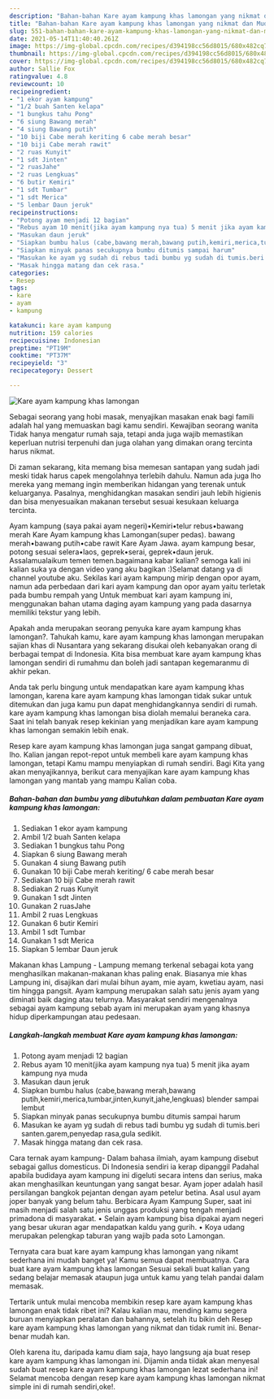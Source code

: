 ```yaml
---
description: "Bahan-bahan Kare ayam kampung khas lamongan yang nikmat dan Mudah Dibuat"
title: "Bahan-bahan Kare ayam kampung khas lamongan yang nikmat dan Mudah Dibuat"
slug: 551-bahan-bahan-kare-ayam-kampung-khas-lamongan-yang-nikmat-dan-mudah-dibuat
date: 2021-05-14T11:40:40.261Z
image: https://img-global.cpcdn.com/recipes/d394198cc56d8015/680x482cq70/kare-ayam-kampung-khas-lamongan-foto-resep-utama.jpg
thumbnail: https://img-global.cpcdn.com/recipes/d394198cc56d8015/680x482cq70/kare-ayam-kampung-khas-lamongan-foto-resep-utama.jpg
cover: https://img-global.cpcdn.com/recipes/d394198cc56d8015/680x482cq70/kare-ayam-kampung-khas-lamongan-foto-resep-utama.jpg
author: Sallie Fox
ratingvalue: 4.8
reviewcount: 10
recipeingredient:
- "1 ekor ayam kampung"
- "1/2 buah Santen kelapa"
- "1 bungkus tahu Pong"
- "6 siung Bawang merah"
- "4 siung Bawang putih"
- "10 biji Cabe merah keriting 6 cabe merah besar"
- "10 biji Cabe merah rawit"
- "2 ruas Kunyit"
- "1 sdt Jinten"
- "2 ruasJahe"
- "2 ruas Lengkuas"
- "6 butir Kemiri"
- "1 sdt Tumbar"
- "1 sdt Merica"
- "5 lembar Daun jeruk"
recipeinstructions:
- "Potong ayam menjadi 12 bagian"
- "Rebus ayam 10 menit(jika ayam kampung nya tua) 5 menit jika ayam kampung nya muda"
- "Masukan daun jeruk"
- "Siapkan bumbu halus (cabe,bawang merah,bawang putih,kemiri,merica,tumbar,jinten,kunyit,jahe,lengkuas) blender sampai lembut"
- "Siapkan minyak panas secukupnya bumbu ditumis sampai harum"
- "Masukan ke ayam yg sudah di rebus tadi bumbu yg sudah di tumis.beri santen.garem,penyedap rasa,gula sedikit."
- "Masak hingga matang dan cek rasa."
categories:
- Resep
tags:
- kare
- ayam
- kampung

katakunci: kare ayam kampung 
nutrition: 159 calories
recipecuisine: Indonesian
preptime: "PT19M"
cooktime: "PT37M"
recipeyield: "3"
recipecategory: Dessert

---
```



![Kare ayam kampung khas lamongan](https://img-global.cpcdn.com/recipes/d394198cc56d8015/680x482cq70/kare-ayam-kampung-khas-lamongan-foto-resep-utama.jpg)

Sebagai seorang yang hobi masak, menyajikan masakan enak bagi famili adalah hal yang memuaskan bagi kamu sendiri. Kewajiban seorang  wanita Tidak hanya mengatur rumah saja, tetapi anda juga wajib memastikan keperluan nutrisi terpenuhi dan juga olahan yang dimakan orang tercinta harus nikmat.

Di zaman  sekarang, kita memang bisa memesan santapan yang sudah jadi meski tidak harus capek mengolahnya terlebih dahulu. Namun ada juga lho mereka yang memang ingin memberikan hidangan yang terenak untuk keluarganya. Pasalnya, menghidangkan masakan sendiri jauh lebih higienis dan bisa menyesuaikan makanan tersebut sesuai kesukaan keluarga tercinta. 

Ayam kampung (saya pakai ayam negeri)•Kemiri•telur rebus•bawang merah Kare Ayam kampung khas Lamongan(super pedas). bawang merah•bawang putih•cabe rawit Kare Ayam Jawa. ayam kampung besar, potong sesuai selera•laos, geprek•serai, geprek•daun jeruk. Assalamualaikum temen temen.bagaimana kabar kalian? semoga kali ini kalian suka ya dengan video yang aku bagikan :)Selamat datang ya di channel youtube aku. Sekilas kari ayam kampung mirip dengan opor ayam, namun ada perbedaan dari kari ayam kampung dan opor ayam yaitu terletak pada bumbu rempah yang Untuk membuat kari ayam kampung ini, menggunakan bahan utama daging ayam kampung yang pada dasarnya memiliki tekstur yang lebih.

Apakah anda merupakan seorang penyuka kare ayam kampung khas lamongan?. Tahukah kamu, kare ayam kampung khas lamongan merupakan sajian khas di Nusantara yang sekarang disukai oleh kebanyakan orang di berbagai tempat di Indonesia. Kita bisa membuat kare ayam kampung khas lamongan sendiri di rumahmu dan boleh jadi santapan kegemaranmu di akhir pekan.

Anda tak perlu bingung untuk mendapatkan kare ayam kampung khas lamongan, karena kare ayam kampung khas lamongan tidak sukar untuk ditemukan dan juga kamu pun dapat menghidangkannya sendiri di rumah. kare ayam kampung khas lamongan bisa diolah memalui beraneka cara. Saat ini telah banyak resep kekinian yang menjadikan kare ayam kampung khas lamongan semakin lebih enak.

Resep kare ayam kampung khas lamongan juga sangat gampang dibuat, lho. Kalian jangan repot-repot untuk membeli kare ayam kampung khas lamongan, tetapi Kamu mampu menyiapkan di rumah sendiri. Bagi Kita yang akan menyajikannya, berikut cara menyajikan kare ayam kampung khas lamongan yang mantab yang mampu Kalian coba.

<!--inarticleads1-->

##### Bahan-bahan dan bumbu yang dibutuhkan dalam pembuatan Kare ayam kampung khas lamongan:

1. Sediakan 1 ekor ayam kampung
1. Ambil 1/2 buah Santen kelapa
1. Sediakan 1 bungkus tahu Pong
1. Siapkan 6 siung Bawang merah
1. Gunakan 4 siung Bawang putih
1. Gunakan 10 biji Cabe merah keriting/ 6 cabe merah besar
1. Sediakan 10 biji Cabe merah rawit
1. Sediakan 2 ruas Kunyit
1. Gunakan 1 sdt Jinten
1. Gunakan 2 ruasJahe
1. Ambil 2 ruas Lengkuas
1. Gunakan 6 butir Kemiri
1. Ambil 1 sdt Tumbar
1. Gunakan 1 sdt Merica
1. Siapkan 5 lembar Daun jeruk


Makanan khas Lampung - Lampung memang terkenal sebagai kota yang menghasilkan makanan-makanan khas paling enak. Biasanya mie khas Lampung ini, disajikan dari mulai bihun ayam, mie ayam, kwetiau ayam, nasi tim hingga pangsit. Ayam kampung merupakan salah satu jenis ayam yang diminati baik daging atau telurnya. Masyarakat sendiri mengenalnya sebagai ayam kampung sebab ayam ini merupakan ayam yang khasnya hidup diperkampungan atau pedesaan. 

<!--inarticleads2-->

##### Langkah-langkah membuat Kare ayam kampung khas lamongan:

1. Potong ayam menjadi 12 bagian
1. Rebus ayam 10 menit(jika ayam kampung nya tua) 5 menit jika ayam kampung nya muda
1. Masukan daun jeruk
1. Siapkan bumbu halus (cabe,bawang merah,bawang putih,kemiri,merica,tumbar,jinten,kunyit,jahe,lengkuas) blender sampai lembut
1. Siapkan minyak panas secukupnya bumbu ditumis sampai harum
1. Masukan ke ayam yg sudah di rebus tadi bumbu yg sudah di tumis.beri santen.garem,penyedap rasa,gula sedikit.
1. Masak hingga matang dan cek rasa.


Cara ternak ayam kampung- Dalam bahasa ilmiah, ayam kampung disebut sebagai gallus domesticus. Di Indonesia sendiri ia kerap dipanggil Padahal apabila budidaya ayam kampung ini digeluti secara intens dan serius, maka akan menghasilkan keuntungan yang sangat besar. Ayam joper adalah hasil persilangan bangkok pejantan dengan ayam petelur betina. Asal usul ayam joper banyak yang belum tahu. Berbicara Ayam Kampung Super, saat ini masih menjadi salah satu jenis unggas produksi yang tengah menjadi primadona di masyarakat. • Selain ayam kampung bisa dipakai ayam negeri yang besar ukuran agar mendapatkan kaldu yang gurih. • Koya udang merupakan pelengkap taburan yang wajib pada soto Lamongan. 

Ternyata cara buat kare ayam kampung khas lamongan yang nikamt sederhana ini mudah banget ya! Kamu semua dapat membuatnya. Cara buat kare ayam kampung khas lamongan Sesuai sekali buat kalian yang sedang belajar memasak ataupun juga untuk kamu yang telah pandai dalam memasak.

Tertarik untuk mulai mencoba membikin resep kare ayam kampung khas lamongan enak tidak ribet ini? Kalau kalian mau, mending kamu segera buruan menyiapkan peralatan dan bahannya, setelah itu bikin deh Resep kare ayam kampung khas lamongan yang nikmat dan tidak rumit ini. Benar-benar mudah kan. 

Oleh karena itu, daripada kamu diam saja, hayo langsung aja buat resep kare ayam kampung khas lamongan ini. Dijamin anda tiidak akan menyesal sudah buat resep kare ayam kampung khas lamongan lezat sederhana ini! Selamat mencoba dengan resep kare ayam kampung khas lamongan nikmat simple ini di rumah sendiri,oke!.

